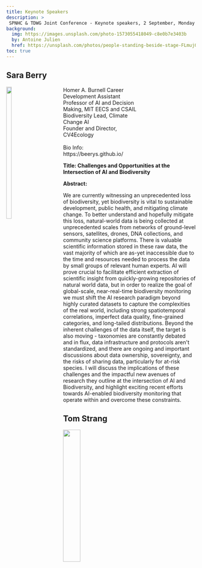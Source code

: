 ```yaml
---
title: Keynote Speakers
description: >
 SPNHC & TDWG Joint Conference - Keynote speakers, 2 September, Monday 15:30 - 17:00
background:
  img: https://images.unsplash.com/photo-1573055418049-c8e0b7e3403b
  by: Antoine Julien
  href: https://unsplash.com/photos/people-standing-beside-stage-FLmujG5l7uE
toc: true
---
```



## Sara Berry
<div>
  <div  style="float:left;width:30%">
    <img src="https://static.tdwg.org/conferences/2024/images/keynotes/beery-sqr.jpg" width="30%"> 
  </div>
  <div style="width:70%">
    <p>Homer A. Burnell Career Development Assistant Professor of AI and Decision Making, MIT EECS and CSAIL<br />
      Biodiversity Lead, Climate Change AI<br />
      Founder and Director, CV4Ecology<br />
      <br />
      Bio Info: https://beerys.github.io/
    </p>
  </div>
</div>


**Title:  Challenges and Opportunities at the Intersection of AI and Biodiversity**

**Abstract:**

We are currently witnessing an unprecedented loss of biodiversity, yet biodiversity is vital to sustainable development, public health, and mitigating climate change. To better understand and hopefully mitigate this loss, natural-world data is being collected at unprecedented scales from networks of ground-level sensors, satellites, drones, DNA collections, and community science platforms. There is valuable scientific information stored in these raw data, the vast majority of which are as-yet inaccessible due to the time and resources needed to process the data by small groups of relevant human experts. AI will prove crucial to facilitate efficient extraction of scientific insight from quickly-growing repositories of natural world data, but in order to realize the goal of global-scale, near-real-time biodiversity monitoring we must shift the AI research paradigm beyond highly curated datasets to capture the complexities of the real world, including strong spatiotemporal correlations, imperfect data quality, fine-grained categories, and long-tailed distributions. Beyond the inherent challenges of the data itself, the target is also moving - taxonomies are constantly debated and in flux, data infrastructure and protocols aren't standardized, and there are ongoing and important discussions about data ownership, sovereignty, and the risks of sharing data, particularly for at-risk species. I will discuss the implications of these challenges and the impactful new avenues of research they outline at the intersection of AI and Biodiversity, and highlight exciting recent efforts towards AI-enabled biodiversity monitoring that operate within and overcome these constraints.

## Tom Strang

<img src="https://static.tdwg.org/conferences/2024/images/keynotes/strang-sqr.jpg" width="30%">
